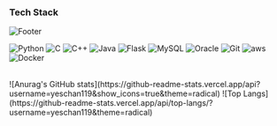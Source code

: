 ### Tech Stack

<!--
**yeschan119/yeschan119** is a ✨ _special_ ✨ repository because its `README.md` (this file) appears on your GitHub profile.

Here are some ideas to get you started:

- 🔭 I’m currently working on ...
- 🌱 I’m currently learning ...
- 👯 I’m looking to collaborate on ...
- 🤔 I’m looking for help with ...
- 💬 Ask me about ...
- 📫 How to reach me: ...
- 😄 Pronouns: ...
- ⚡ Fun fact: ...
wave, egg, shark, slice, rect, soft, rounded, sylinder, waving, transparent

-->

![Footer](https://capsule-render.vercel.app/api?type=waving&color=auto&height=150&section=footer)

![Python](https://img.shields.io/badge/Python-white?style=for-the-badge&logo=Python&logoColor=3776AB)
![C](https://img.shields.io/badge/-00AEF0?style=for-the-badge&logo=C&logoColor=white)
![C++](https://img.shields.io/badge/C++-00599C?style=for-the-badge&logo=C++&logoColor=white)
![Java](https://img.shields.io/badge/Java-7A1FA2?style=for-the-badge&logo=Java&logoColor=white)
![Flask](https://img.shields.io/badge/Flask-black?style=for-the-badge&logo=Flask&logoColor=white)
![MySQL](https://img.shields.io/badge/MySQL-4479A1?style=for-the-badge&logo=MySQL&logoColor=white)
![Oracle](https://img.shields.io/badge/Oracle-F80000?style=for-the-badge&logo=Oracle&logoColor=white)
![Git](https://img.shields.io/badge/Git-white?style=for-the-badge&logo=Git&logoColor=black)
![aws](https://img.shields.io/badge/aws-FF9900?style=for-the-badge&logo=aws&logoColor=000000)
![Docker](https://img.shields.io/badge/Docker-4285F4?style=for-the-badge&logo=Docker&logoColor=white)

<br/>
![Anurag's GitHub stats](https://github-readme-stats.vercel.app/api?username=yeschan119&show_icons=true&theme=radical)
![Top Langs](https://github-readme-stats.vercel.app/api/top-langs/?username=yeschan119&theme=radical)
<!-- [![Top Langs](https://github-readme-stats.vercel.app/api/top-langs/?username=yeschan119)](https://github.com/anuraghazra/github-readme-stats) -->
